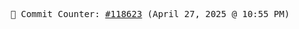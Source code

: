<p align="center">
    <samp>
        📮 Commit Counter: <a href="https://github.com/Javascript-void0/Javascript-void0/commits/main">#118623</a> (April 27, 2025 @ 10:55 PM)
    </samp>
</p>